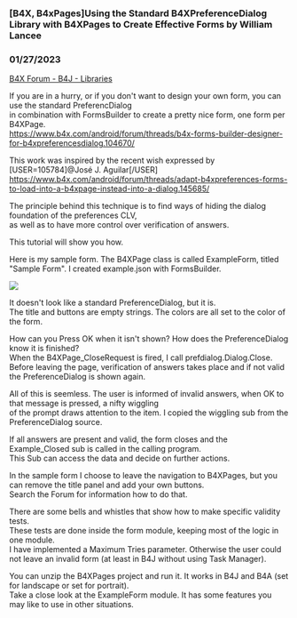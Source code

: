 ### [B4X, B4xPages]Using the Standard B4XPreferenceDialog Library with B4XPages to Create Effective Forms by William Lancee
### 01/27/2023
[B4X Forum - B4J - Libraries](https://www.b4x.com/android/forum/threads/145731/)

If you are in a hurry, or if you don't want to design your own form, you can use the standard PreferencDialog  
in combination with FormsBuilder to create a pretty nice form, one form per B4XPage.  
<https://www.b4x.com/android/forum/threads/b4x-forms-builder-designer-for-b4xpreferencesdialog.104670/>  
  
This work was inspired by the recent wish expressed by [USER=105784]@José J. Aguilar[/USER]  
<https://www.b4x.com/android/forum/threads/adapt-b4xpreferences-forms-to-load-into-a-b4xpage-instead-into-a-dialog.145685/>  
  
The principle behind this technique is to find ways of hiding the dialog foundation of the preferences CLV,  
as well as to have more control over verification of answers.  
  
This tutorial will show you how.  
  
Here is my sample form. The B4XPage class is called ExampleForm, titled "Sample Form". I created example.json with FormsBuilder.  
  
![](https://www.b4x.com/android/forum/attachments/138547)  
  
It doesn't look like a standard PreferenceDialog, but it is.  
The title and buttons are empty strings. The colors are all set to the color of the form.  
  
How can you Press OK when it isn't shown? How does the PreferenceDialog know it is finished?  
When the B4XPage\_CloseRequest is fired, I call prefdialog.Dialog.Close.  
Before leaving the page, verification of answers takes place and if not valid the PreferenceDialog is shown again.  
  
All of this is seemless. The user is informed of invalid answers, when OK to that message is pressed, a nifty wiggling  
of the prompt draws attention to the item. I copied the wiggling sub from the PreferenceDialog source.  
  
If all answers are present and valid, the form closes and the Example\_Closed sub is called in the calling program.  
This Sub can access the data and decide on further actions.  
  
In the sample form I choose to leave the navigation to B4XPages, but you can remove the title panel and add your own buttons.  
Search the Forum for information how to do that.  
  
There are some bells and whistles that show how to make specific validity tests.  
These tests are done inside the form module, keeping most of the logic in one module.  
I have implemented a Maximum Tries parameter. Otherwise the user could not leave an invalid form (at least in B4J without using Task Manager).  
  
You can unzip the B4XPages project and run it. It works in B4J and B4A (set for landscape or set for portrait).  
Take a close look at the ExampleForm module. It has some features you may like to use in other situations.